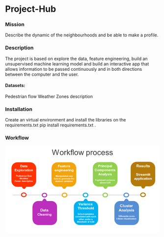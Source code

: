 # Project-Hub

### Mission 
Describe the dynamic of the neighbourhoods and be able to make a profile. 

### Description
The project is based on explore the data, feature engineering, build an unsupervised machine learning model and build an interactive app that allows information to be passed continuously and in both directions between the computer and the user. 

#### Datasets:
Pedestrian flow
Weather 
Zones description 

### Installation
Create an virtual environment and install the libraries on the requirements.txt 
pip install requirements.txt .

### Workflow
![workflow](./assets/workflow.png)
